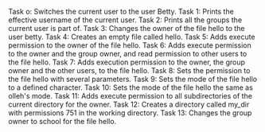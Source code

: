 Task o: Switches the current user to the user Betty.
Task 1: Prints the effective username of the current user.
Task 2: Prints all the groups the current user is part of.
Task 3: Changes the owner of the file hello to the user betty.
Task 4: Creates an empty file called hello.
Task 5: Adds execute permission to the owner of the file hello.
Task 6: Adds execute permission to the owner and the group owner, and read permission to other users to the file hello.
Task 7: Adds execution permission to the owner, the group owner and the other users, to the file hello.
Task 8: Sets the permission to the file hello with several parameters.
Task 9: Sets the mode of the file hello to a defined character.
Task 10: Sets the mode of the file hello the same as olleh's mode.
Task 11: Adds execute permission to all subdirectories of the current directory for the owner.
Task 12: Creates a directory called my_dir with permissions 751 in the working directory.
Task 13: Changes the group owner to school for the file hello.
